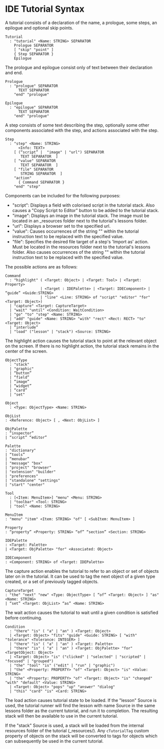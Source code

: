 # IDE Tutorial Syntax
A tutorial consists of a declaration of the name, a prologue, some
steps, an epilogue and optional skip points.

	Tutorial
	  : "tutorial" <Name: STRING> SEPARATOR
		Prologue SEPARATOR
		[ "skip" "point" ]
		{ Step SEPARATOR }
		Epilogue

The prologue and epilogue consist only of text between their declaration
and end.

	Prologue
	  : "prologue" SEPARATOR
		  TEXT SEPARATOR
		"end" "prologue"

	Epilogue
	  : "epilogue" SEPARATOR
		  TEXT SEPARATOR
		"end" "prologue"

A step consists of some text describing the step, optionally some other
components associated with the step, and actions associated with the step.

	Step
	  : "step" <Name: STRING>
		  <Info: TEXT>
		[ (“script” |  "image" | "url") SEPARATOR
		   TEXT SEPARATOR  ]
		[ "value" SEPARATOR
		   TEXT SEPARATOR  ]
		[ "file" SEPARATOR
		   STRING SEPARATOR  ]   
		"action"
		  { Command SEPARATOR }
		"end" "step"

Components can be included for the following purposes:
- "script": Displays a field with colorised script in the tutorial stack.
Also causes a "Copy Script to Editor" button to be added to the tutorial
stack.
- "image": Displays an image in the tutorial stack. The image must be
located in an _resources folder next to the tutorial's lessons folder.
- "url": Displays a browser set to the specified url.
- "value": Causes occurrences of the string "<value>" within the tutorial
instruction text to be replaced with the specified value.
- "file": Specifies the desired file target of a step's 'Import as'
action. Must be located in the resources folder next to the tutorial's
lessons folder. Also causes occurrences of the string "<file>" within
the tutorial instruction text to be replaced with the specified value.

The possible actions are as follows:

	Command
	  : "highlight" ( <Target: Object> | <Target: Tool> | <Target: Property>
	  				| <Target : IDEPalette> | <Target: IDEComponent> | “guide” <Guide:STRING>
	  				| "line" <Line: STRING> of "script" "editor" "for" <Target: Object>)
	  | "capture" <Target: CaptureTarget>
	  | "wait" "until" <Condition: WaitCondition>
	  | "go" "to" "step" <Name: STRING>
	  | "add" "guide" <Name: STRING> "with" "rect" <Rect: RECT> "to" <Target: Object>
	  | “interlude”
	  | "load" ("lesson" | "stack") <Source: STRING>

The highlight action causes the tutorial stack to point at the relevant
object on the screen. If there is no highlight action, the tutorial stack
remains in the center of the screen.

	ObjectType
	  : "stack"
	  | "graphic"
	  | “button”
	  | “field”
	  | “image”
	  | “widget”
	  | “card”
	  | "set"

	Object
	  : <Type: ObjectType> <Name: STRING>

	ObjList
	: <Reference: Object> [ , <Next: ObjList> ]

	ObjPalette
	: “inspector”
	| “script” “editor”

	Palette
	: "dictionary"
	| “tools”
	| “menubar”
	| "message" "box"
	| "project" "browser"
	| "extension" "builder"
	| "preferences"
	| "standalone" "settings"
	| "start" "center"

	Tool
	  : [<Item: MenuItem>] "menu" <Menu: STRING>
	  | "toolbar" <Tool: STRING>
	  | "tool" <Name: STRING>

	MenuItem
	: "menu" "item" <Item: STRING> "of" [ <SubItem: MenuItem> ]

	Property
	: “property” <Property: STRING> “of” “section” <Section: STRING>

	IDEPalette
	: <Target: Palette>
	| <Target: ObjPalette> "for" <Associated: Object>

	IDEComponent
	: <Component: STRING> of <Target: IDEPalette>

The capture action enables the tutorial to refer to an object or set of
objects later on in the tutorial. It can be used to tag the next object
of a given type created, or a set of previously tagged objects.

	CaptureTarget
	: "the" "next" "new" <Type: ObjectType> [ “of” <Target: Object> ] "as" <Name: STRING>
	| “set” <Target: ObjList> “as” <Name: STRING>

The wait action causes the tutorial to wait until a given condition is
satisfied before continuing.

	Condition
	  : "there" "is" ( "a" | "an" ) <Target: Object>
	  | <Target: Object> "fits" "guide" <Guide: STRING> [ "with" "tolerance" <Tolerance: INTEGER> ]
	  | "there" "is" ( "a" | "an" ) <Target: Palette>
	  | "there" "is" ( "a" | "an" ) <Target: ObjPalette> "for" <TargetObject: Object>
	  | <Target: Object> "is" ("clicked" | "selected" | "scripted" | "focused" | "grouped")
	  | "the" "tool" "is" ("edit" | "run" | "graphic")
	  | "the" <Property: PROPERTY> "of" <Target: Object> "is" <Value: STRING>
	  | "the" <Property: PROPERTY> "of" <Target: Object> "is" "changed" "with" "default" <Value: STRING>
	  | <Target: Object> "pops" "up" "answer" "dialog"
	  | "this" "card" "is" <Card: STRING>

The load action causes tutorial state to be loaded. If the "lesson" Source
is used, the tutorial runner will find the lesson with name Source in the
same lessons folder as the current tutorial, and run it to completion. The
resulting stack will then be available to use in the current tutorial.

If the "stack" Source is used, a stack will be loaded from the internal
resources folder of the tutorial (_resources/). Any `cTutorialTag` custom
property of objects on the stack will be converted to tags for objects
which can subsequently be used in the current tutorial.
